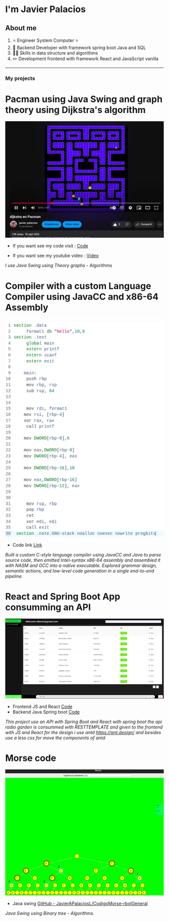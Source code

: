 # I'm Javier Palacios

## About me

1.  ⭐ Engineer System Computer ⭐
2.  📲 Backend Developer with framework spring boot Java and SQL
3.  🧑‍🏫 Skills in data structure and algorithms
4.  ✏️ Development frontend with framework React and JavaScript vanilla

---

### My projects

# Pacman using Java Swing and graph theory using Dijkstra's algorithm

!["pacman"](images/img.png)

- If you want see my code visit           :  [Code](https://github.com/JavierAPalaciosL/Pacman-with-dijkstra-s-algorithm)

- If you want see my youtube video  :  [Video](https://www.youtube.com/watch?v=KiP_vDexrXQ&ab_channel=javierpalacios)

*I use Java Swing using Theory graphs* - Algorithms

# Compiler with a custom Language Compiler using JavaCC and x86-64 Assembly

![Assembler](images/img_2.png)

- Code link [Link](https://github.com/JavierAPalaciosL/Compiler)

*Built a custom C-style language compiler using JavaCC and Java to parse source code, then emitted Intel-syntax x86-64 assembly and assembled it with NASM and GCC into a native executable. Explored grammar design, semantic actions, and low-level code generation in a single end-to-end pipeline.*

# React and Spring Boot App consumming an API

!["frontendReactSPring"](images/frontendReactSPring.png)

- Frontend JS and React [Code](https://github.com/JavierAPalaciosL/reactfrontendradio?tab=readme-ov-file)
- Backend Java Spring boot [Code](https://github.com/JavierAPalaciosL/springbootbackendradio)

*This project use an API with Spring Boot and React with spring boot the api radio garden is consummed with RESTTEMPLATE and given to the frontend with JS and React for the design i use antd https://ant.design/ and besides use a less css for move the components of antd*

# Morse code

![](images/img_1.png)

- Java swing [GitHub - JavierAPalaciosL/CodigoMorse-rbolGeneral](https://github.com/JavierAPalaciosL/CodigoMorse-rbolGeneral)

*Java Swing using Binary tree - Algorithms.*
